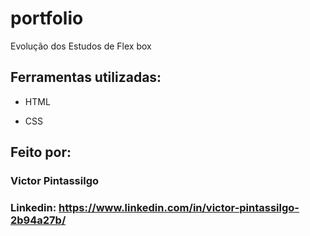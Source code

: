 # portfolio

Evolução dos Estudos de Flex box

## Ferramentas utilizadas:

* HTML

* CSS

## Feito por:

### Victor Pintassilgo

### Linkedin: https://www.linkedin.com/in/victor-pintassilgo-2b94a27b/
